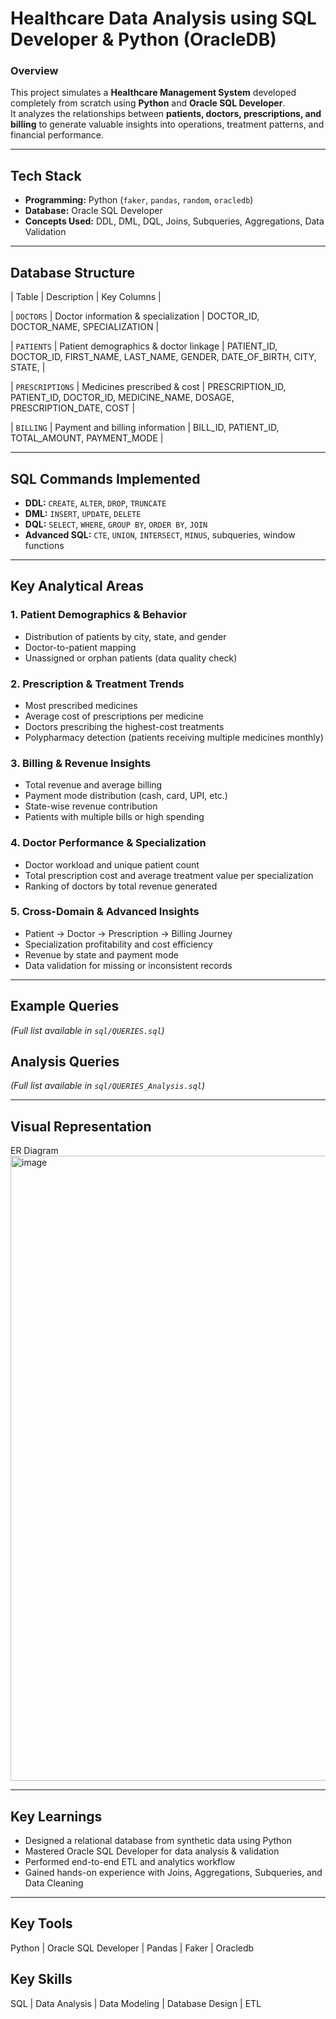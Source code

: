 # Healthcare Data Analysis using SQL Developer & Python (OracleDB)

### Overview
This project simulates a **Healthcare Management System** developed completely from scratch using **Python** and **Oracle SQL Developer**.  
It analyzes the relationships between **patients, doctors, prescriptions, and billing** to generate valuable insights into operations, treatment patterns, and financial performance.

---

## Tech Stack
- **Programming:** Python (`faker`, `pandas`, `random`, `oracledb`)
- **Database:** Oracle SQL Developer
- **Concepts Used:** DDL, DML, DQL, Joins, Subqueries, Aggregations, Data Validation

---

## Database Structure

| Table | Description | Key Columns |

| `DOCTORS` | Doctor information & specialization | DOCTOR_ID, DOCTOR_NAME, SPECIALIZATION |

| `PATIENTS` | Patient demographics & doctor linkage | PATIENT_ID, DOCTOR_ID, FIRST_NAME, LAST_NAME, GENDER, DATE_OF_BIRTH, CITY, STATE, |

| `PRESCRIPTIONS` | Medicines prescribed & cost | PRESCRIPTION_ID, PATIENT_ID, DOCTOR_ID, MEDICINE_NAME, DOSAGE, PRESCRIPTION_DATE, COST |

| `BILLING` | Payment and billing information | BILL_ID, PATIENT_ID, TOTAL_AMOUNT, PAYMENT_MODE |

---

## SQL Commands Implemented
- **DDL:** `CREATE`, `ALTER`, `DROP`, `TRUNCATE`
- **DML:** `INSERT`, `UPDATE`, `DELETE`
- **DQL:** `SELECT`, `WHERE`, `GROUP BY`, `ORDER BY`, `JOIN`
- **Advanced SQL:** `CTE`, `UNION`, `INTERSECT`, `MINUS`, subqueries, window functions

---

## Key Analytical Areas

### 1. Patient Demographics & Behavior
- Distribution of patients by city, state, and gender  
- Doctor-to-patient mapping  
- Unassigned or orphan patients (data quality check)

### 2. Prescription & Treatment Trends
- Most prescribed medicines  
- Average cost of prescriptions per medicine  
- Doctors prescribing the highest-cost treatments  
- Polypharmacy detection (patients receiving multiple medicines monthly)

### 3. Billing & Revenue Insights
- Total revenue and average billing  
- Payment mode distribution (cash, card, UPI, etc.)  
- State-wise revenue contribution  
- Patients with multiple bills or high spending

### 4. Doctor Performance & Specialization
- Doctor workload and unique patient count  
- Total prescription cost and average treatment value per specialization  
- Ranking of doctors by total revenue generated

### 5. Cross-Domain & Advanced Insights
- Patient → Doctor → Prescription → Billing Journey  
- Specialization profitability and cost efficiency  
- Revenue by state and payment mode  
- Data validation for missing or inconsistent records

---

## Example Queries
*(Full list available in `sql/QUERIES.sql`)*

## Analysis Queries
*(Full list available in `sql/QUERIES_Analysis.sql`)*

---

## Visual Representation
ER Diagram
<img width="1000" height="1000" alt="image" src="https://github.com/user-attachments/assets/60abe1a4-ed4d-4b02-b434-bff34a8e5e10" />

---

## Key Learnings
- Designed a relational database from synthetic data using Python
- Mastered Oracle SQL Developer for data analysis & validation
- Performed end-to-end ETL and analytics workflow
- Gained hands-on experience with Joins, Aggregations, Subqueries, and Data Cleaning

---

## Key Tools
Python | Oracle SQL Developer | Pandas | Faker | Oracledb  

## Key Skills
SQL | Data Analysis | Data Modeling | Database Design | ETL  
